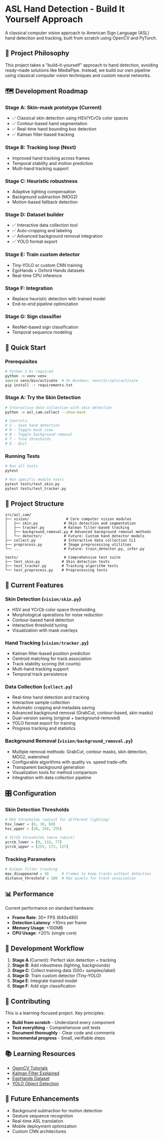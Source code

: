 # ASL Hand Detection - Build It Yourself Approach

A classical computer vision approach to American Sign Language (ASL) hand detection and tracking, built from scratch using OpenCV and PyTorch.

## 🎯 Project Philosophy

This project takes a "build-it-yourself" approach to hand detection, avoiding ready-made solutions like MediaPipe. Instead, we build our own pipeline using classical computer vision techniques and custom neural networks.

## 🗺️ Development Roadmap

### Stage A: Skin-mask prototype (Current)
- ✅ Classical skin detection using HSV/YCrCb color spaces
- ✅ Contour-based hand segmentation
- ✅ Real-time hand bounding box detection
- ✅ Kalman filter-based tracking

### Stage B: Tracking loop (Next)
- Improved hand tracking across frames
- Temporal stability and motion prediction
- Multi-hand tracking support

### Stage C: Heuristic robustness
- Adaptive lighting compensation
- Background subtraction (MOG2)
- Motion-based fallback detection

### Stage D: Dataset builder
- ✅ Interactive data collection tool
- ✅ Auto-cropping and labeling
- ✅ Advanced background removal integration
- ✅ YOLO format export

### Stage E: Train custom detector
- Tiny-YOLO or custom CNN training
- EgoHands + Oxford Hands datasets
- Real-time CPU inference

### Stage F: Integration
- Replace heuristic detection with trained model
- End-to-end pipeline optimization

### Stage G: Sign classifier
- ResNet-based sign classification
- Temporal sequence modeling

## 🚀 Quick Start

### Prerequisites

```bash
# Python 3.8+ required
python -m venv venv
source venv/bin/activate  # On Windows: venv\Scripts\activate
pip install -r requirements.txt
```

### Stage A: Try the Skin Detection

```bash
# Interactive data collection with skin detection
python -m asl_cam.collect --show-mask

# Controls:
# S - Save hand detection
# M - Toggle mask view
# B - Toggle background removal  
# T - Tune thresholds
# Q - Quit
```

### Running Tests

```bash
# Run all tests
pytest

# Run specific module tests
pytest tests/test_skin.py
pytest tests/test_tracker.py
```

## 📁 Project Structure

```
src/asl_cam/
├── vision/                 # Core computer vision modules
│   ├── skin.py            # Skin detection and segmentation
│   ├── tracker.py         # Kalman filter-based tracking
│   ├── background_removal.py # Advanced background removal methods
│   └── detector/          # Future: Custom hand detector models
├── collect.py             # Interactive data collection CLI
├── preprocess.py          # Image preprocessing utilities
└── ...                    # Future: train_detector.py, infer.py

tests/                     # Comprehensive test suite
├── test_skin.py          # Skin detection tests
├── test_tracker.py       # Tracking algorithm tests
└── test_preprocess.py    # Preprocessing tests
```

## 🔧 Current Features

### Skin Detection (`vision/skin.py`)
- HSV and YCrCb color space thresholding
- Morphological operations for noise reduction
- Contour-based hand detection
- Interactive threshold tuning
- Visualization with mask overlays

### Hand Tracking (`vision/tracker.py`)
- Kalman filter-based position prediction
- Centroid matching for track association
- Track stability scoring (hit counts)
- Multi-hand tracking support
- Temporal track persistence

### Data Collection (`collect.py`)
- Real-time hand detection and tracking
- Interactive sample collection
- Automatic cropping and metadata saving
- Advanced background removal (GrabCut, contour-based, skin masks)
- Dual-version saving (original + background-removed)
- YOLO format export for training
- Progress tracking and statistics

### Background Removal (`vision/background_removal.py`)
- Multiple removal methods: GrabCut, contour masks, skin detection, MOG2, watershed
- Configurable algorithms with quality vs. speed trade-offs
- Transparent background generation
- Visualization tools for method comparison
- Integration with data collection pipeline

## 🎛️ Configuration

### Skin Detection Thresholds
```python
# HSV thresholds (adjust for different lighting)
hsv_lower = [0, 30, 60]
hsv_upper = [20, 150, 255]

# YCrCb thresholds (more robust)
ycrcb_lower = [0, 133, 77] 
ycrcb_upper = [255, 173, 127]
```

### Tracking Parameters
```python
# Kalman filter tracking
max_disappeared = 30      # Frames to keep tracks without detection
distance_threshold = 100  # Max pixels for track association
```

## 📊 Performance

Current performance on standard hardware:
- **Frame Rate**: 30+ FPS (640x480)
- **Detection Latency**: <10ms per frame
- **Memory Usage**: <100MB
- **CPU Usage**: <20% (single core)

## 🧪 Development Workflow

1. **Stage A** (Current): Perfect skin detection + tracking
2. **Stage B**: Add robustness (lighting, backgrounds)  
3. **Stage C**: Collect training data (500+ samples/label)
4. **Stage D**: Train custom detector (Tiny-YOLO)
5. **Stage E**: Integrate trained model
6. **Stage F**: Add sign classification

## 🤝 Contributing

This is a learning-focused project. Key principles:

- **Build from scratch** - Understand every component
- **Test everything** - Comprehensive unit tests
- **Document thoroughly** - Clear code and comments
- **Incremental progress** - Small, verifiable steps

## 📚 Learning Resources

- [OpenCV Tutorials](https://docs.opencv.org/4.x/d9/df8/tutorial_root.html)
- [Kalman Filter Explained](https://www.kalmanfilter.net/)
- [EgoHands Dataset](http://vision.soic.indiana.edu/projects/egohands/)
- [YOLO Object Detection](https://github.com/ultralytics/yolov5)

## 🔮 Future Enhancements

- Background subtraction for motion detection
- Gesture sequence recognition
- Real-time ASL translation
- Mobile deployment optimization
- Custom CNN architectures
